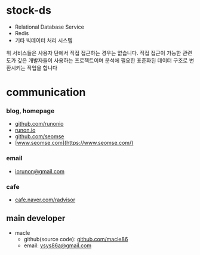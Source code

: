 # stock-ds
- Relational Database Service
- Redis
- 기타 빅데이터 처리 시스템

위 서비스들은 사용자 단에서 직접 접근하는 경우는 없습니다. 직접 접근이 가능한 관련도가 깊은 개발자들이 사용하는 프로젝트이며 분석에 필요한 표준화된 데이터 구조로 변환시키는 작업을 합니다


# communication
### blog, homepage
- [github.com/runonio](https://github.com/runonio)
- [runon.io](https://runon.io)
- [github.com/seomse](https://github.com/seomse)
- [www.seomse.com](https://www.seomse.com/)


### email
- iorunon@gmail.com

### cafe
- [cafe.naver.com/radvisor](https://cafe.naver.com/radvisor)

## main developer
- macle
   - github(source code): [github.com/macle86](https://github.com/macle86)
   - email: ysys86a@gmail.com